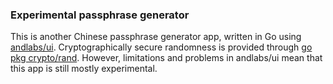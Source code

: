 ### Experimental passphrase generator

This is another Chinese passphrase generator app,
written in Go using [andlabs/ui](https://github.com/andlabs/ui "Platform-native GUI library for Go").
Cryptographically secure randomness is provided through [go pkg crypto/rand](https://golang.org/pkg/crypto/rand).
However, limitations and problems in andlabs/ui mean that this app is still mostly experimental.
